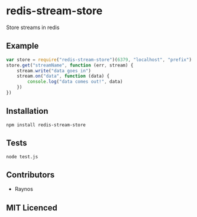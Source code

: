 # redis-stream-store

Store streams in redis

## Example

``` js
var store = require("redis-stream-store")(6379, "localhost", "prefix")
store.get("streamName", function (err, stream) {
    stream.write("data goes in")
    stream.on("data", function (data) {
        console.log("data comes out!", data)
    })
})
```

## Installation

`npm install redis-stream-store`

## Tests

`node test.js`

## Contributors

 - Raynos

## MIT Licenced

  [1]: https://secure.travis-ci.org/Raynos/redis-stream-store.png
  [2]: http://travis-ci.org/Raynos/redis-stream-store